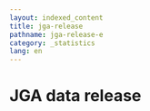 ```yaml
---
layout: indexed_content
title: jga-release
pathname: jga-release-e
category: _statistics
lang: en
---
```


<div id="primary">

<div id="page_main">

# JGA data release

<div id="stat_area">

</div>

</div>

</div>
